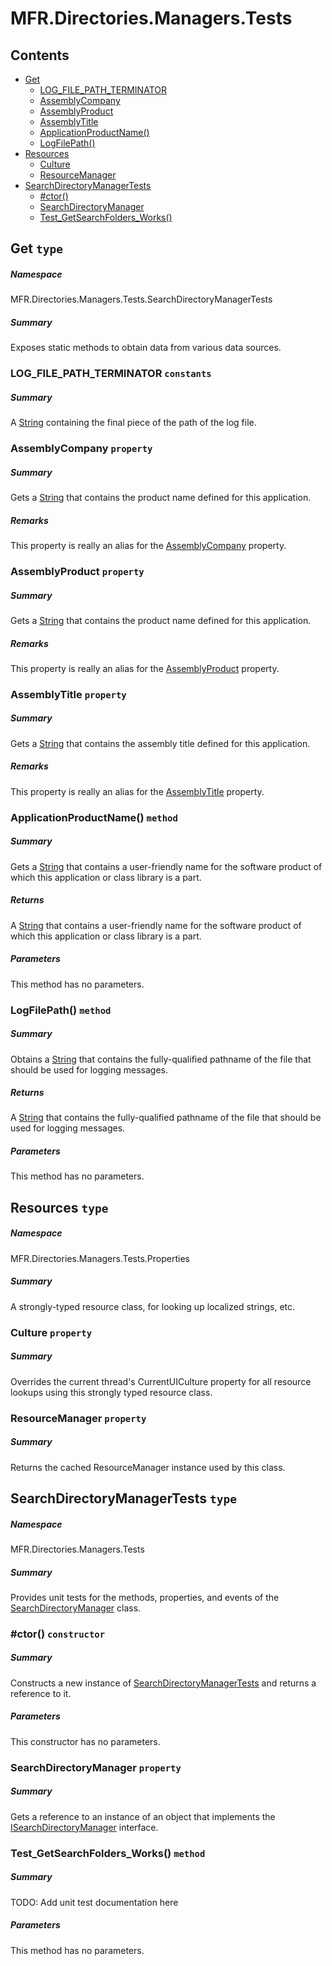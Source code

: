 <a name='assembly'></a>
# MFR.Directories.Managers.Tests

## Contents

- [Get](#T-MFR-Directories-Managers-Tests-SearchDirectoryManagerTests-Get 'MFR.Directories.Managers.Tests.SearchDirectoryManagerTests.Get')
  - [LOG_FILE_PATH_TERMINATOR](#F-MFR-Directories-Managers-Tests-SearchDirectoryManagerTests-Get-LOG_FILE_PATH_TERMINATOR 'MFR.Directories.Managers.Tests.SearchDirectoryManagerTests.Get.LOG_FILE_PATH_TERMINATOR')
  - [AssemblyCompany](#P-MFR-Directories-Managers-Tests-SearchDirectoryManagerTests-Get-AssemblyCompany 'MFR.Directories.Managers.Tests.SearchDirectoryManagerTests.Get.AssemblyCompany')
  - [AssemblyProduct](#P-MFR-Directories-Managers-Tests-SearchDirectoryManagerTests-Get-AssemblyProduct 'MFR.Directories.Managers.Tests.SearchDirectoryManagerTests.Get.AssemblyProduct')
  - [AssemblyTitle](#P-MFR-Directories-Managers-Tests-SearchDirectoryManagerTests-Get-AssemblyTitle 'MFR.Directories.Managers.Tests.SearchDirectoryManagerTests.Get.AssemblyTitle')
  - [ApplicationProductName()](#M-MFR-Directories-Managers-Tests-SearchDirectoryManagerTests-Get-ApplicationProductName 'MFR.Directories.Managers.Tests.SearchDirectoryManagerTests.Get.ApplicationProductName')
  - [LogFilePath()](#M-MFR-Directories-Managers-Tests-SearchDirectoryManagerTests-Get-LogFilePath 'MFR.Directories.Managers.Tests.SearchDirectoryManagerTests.Get.LogFilePath')
- [Resources](#T-MFR-Directories-Managers-Tests-Properties-Resources 'MFR.Directories.Managers.Tests.Properties.Resources')
  - [Culture](#P-MFR-Directories-Managers-Tests-Properties-Resources-Culture 'MFR.Directories.Managers.Tests.Properties.Resources.Culture')
  - [ResourceManager](#P-MFR-Directories-Managers-Tests-Properties-Resources-ResourceManager 'MFR.Directories.Managers.Tests.Properties.Resources.ResourceManager')
- [SearchDirectoryManagerTests](#T-MFR-Directories-Managers-Tests-SearchDirectoryManagerTests 'MFR.Directories.Managers.Tests.SearchDirectoryManagerTests')
  - [#ctor()](#M-MFR-Directories-Managers-Tests-SearchDirectoryManagerTests-#ctor 'MFR.Directories.Managers.Tests.SearchDirectoryManagerTests.#ctor')
  - [SearchDirectoryManager](#P-MFR-Directories-Managers-Tests-SearchDirectoryManagerTests-SearchDirectoryManager 'MFR.Directories.Managers.Tests.SearchDirectoryManagerTests.SearchDirectoryManager')
  - [Test_GetSearchFolders_Works()](#M-MFR-Directories-Managers-Tests-SearchDirectoryManagerTests-Test_GetSearchFolders_Works 'MFR.Directories.Managers.Tests.SearchDirectoryManagerTests.Test_GetSearchFolders_Works')

<a name='T-MFR-Directories-Managers-Tests-SearchDirectoryManagerTests-Get'></a>
## Get `type`

##### Namespace

MFR.Directories.Managers.Tests.SearchDirectoryManagerTests

##### Summary

Exposes static methods to obtain data from various data sources.

<a name='F-MFR-Directories-Managers-Tests-SearchDirectoryManagerTests-Get-LOG_FILE_PATH_TERMINATOR'></a>
### LOG_FILE_PATH_TERMINATOR `constants`

##### Summary

A [String](http://msdn.microsoft.com/query/dev14.query?appId=Dev14IDEF1&l=EN-US&k=k:System.String 'System.String') containing the final piece of the path of the
log file.

<a name='P-MFR-Directories-Managers-Tests-SearchDirectoryManagerTests-Get-AssemblyCompany'></a>
### AssemblyCompany `property`

##### Summary

Gets a [String](http://msdn.microsoft.com/query/dev14.query?appId=Dev14IDEF1&l=EN-US&k=k:System.String 'System.String') that contains the product name defined
for this application.

##### Remarks

This property is really an alias for the
[AssemblyCompany](#P-AssemblyMetadata-AssemblyCompany 'AssemblyMetadata.AssemblyCompany') property.

<a name='P-MFR-Directories-Managers-Tests-SearchDirectoryManagerTests-Get-AssemblyProduct'></a>
### AssemblyProduct `property`

##### Summary

Gets a [String](http://msdn.microsoft.com/query/dev14.query?appId=Dev14IDEF1&l=EN-US&k=k:System.String 'System.String') that contains the product name defined
for this application.

##### Remarks

This property is really an alias for the
[AssemblyProduct](#P-AssemblyMetadata-AssemblyProduct 'AssemblyMetadata.AssemblyProduct') property.

<a name='P-MFR-Directories-Managers-Tests-SearchDirectoryManagerTests-Get-AssemblyTitle'></a>
### AssemblyTitle `property`

##### Summary

Gets a [String](http://msdn.microsoft.com/query/dev14.query?appId=Dev14IDEF1&l=EN-US&k=k:System.String 'System.String') that contains the assembly title defined
for this application.

##### Remarks

This property is really an alias for the
[AssemblyTitle](#P-AssemblyMetadata-AssemblyTitle 'AssemblyMetadata.AssemblyTitle') property.

<a name='M-MFR-Directories-Managers-Tests-SearchDirectoryManagerTests-Get-ApplicationProductName'></a>
### ApplicationProductName() `method`

##### Summary

Gets a [String](http://msdn.microsoft.com/query/dev14.query?appId=Dev14IDEF1&l=EN-US&k=k:System.String 'System.String') that contains a user-friendly name for
the software product of which this application or class library is a part.

##### Returns

A [String](http://msdn.microsoft.com/query/dev14.query?appId=Dev14IDEF1&l=EN-US&k=k:System.String 'System.String') that contains a user-friendly name
for the software product of which this application or class library is a part.

##### Parameters

This method has no parameters.

<a name='M-MFR-Directories-Managers-Tests-SearchDirectoryManagerTests-Get-LogFilePath'></a>
### LogFilePath() `method`

##### Summary

Obtains a [String](http://msdn.microsoft.com/query/dev14.query?appId=Dev14IDEF1&l=EN-US&k=k:System.String 'System.String') that contains the fully-qualified
pathname of the file that should be used for logging messages.

##### Returns

A [String](http://msdn.microsoft.com/query/dev14.query?appId=Dev14IDEF1&l=EN-US&k=k:System.String 'System.String') that contains the fully-qualified
pathname of the file that should be used for logging messages.

##### Parameters

This method has no parameters.

<a name='T-MFR-Directories-Managers-Tests-Properties-Resources'></a>
## Resources `type`

##### Namespace

MFR.Directories.Managers.Tests.Properties

##### Summary

A strongly-typed resource class, for looking up localized strings, etc.

<a name='P-MFR-Directories-Managers-Tests-Properties-Resources-Culture'></a>
### Culture `property`

##### Summary

Overrides the current thread's CurrentUICulture property for all
  resource lookups using this strongly typed resource class.

<a name='P-MFR-Directories-Managers-Tests-Properties-Resources-ResourceManager'></a>
### ResourceManager `property`

##### Summary

Returns the cached ResourceManager instance used by this class.

<a name='T-MFR-Directories-Managers-Tests-SearchDirectoryManagerTests'></a>
## SearchDirectoryManagerTests `type`

##### Namespace

MFR.Directories.Managers.Tests

##### Summary

Provides unit tests for the methods, properties, and events of the
[SearchDirectoryManager](#T-MFR-Directories-Managers-SearchDirectoryManager 'MFR.Directories.Managers.SearchDirectoryManager') class.

<a name='M-MFR-Directories-Managers-Tests-SearchDirectoryManagerTests-#ctor'></a>
### #ctor() `constructor`

##### Summary

Constructs a new instance of
[SearchDirectoryManagerTests](#T-MFR-Directories-Managers-Tests-SearchDirectoryManagerTests 'MFR.Directories.Managers.Tests.SearchDirectoryManagerTests') and
returns a reference to it.

##### Parameters

This constructor has no parameters.

<a name='P-MFR-Directories-Managers-Tests-SearchDirectoryManagerTests-SearchDirectoryManager'></a>
### SearchDirectoryManager `property`

##### Summary

Gets a reference to an instance of an object that implements the
[ISearchDirectoryManager](#T-MFR-Directories-Managers-Interfaces-ISearchDirectoryManager 'MFR.Directories.Managers.Interfaces.ISearchDirectoryManager')
interface.

<a name='M-MFR-Directories-Managers-Tests-SearchDirectoryManagerTests-Test_GetSearchFolders_Works'></a>
### Test_GetSearchFolders_Works() `method`

##### Summary

TODO: Add unit test documentation here

##### Parameters

This method has no parameters.
